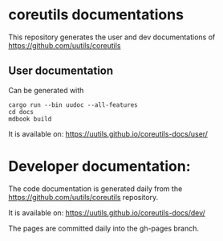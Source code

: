 # coreutils documentations

This repository generates the user and dev documentations of https://github.com/uutils/coreutils

## User documentation

Can be generated with
```
cargo run --bin uudoc --all-features
cd docs
mdbook build
```

It is available on:
https://uutils.github.io/coreutils-docs/user/

# Developer documentation:

The code documentation is generated daily from the https://github.com/uutils/coreutils repository.

It is available on:
https://uutils.github.io/coreutils-docs/dev/

The pages are committed daily into the gh-pages branch.
